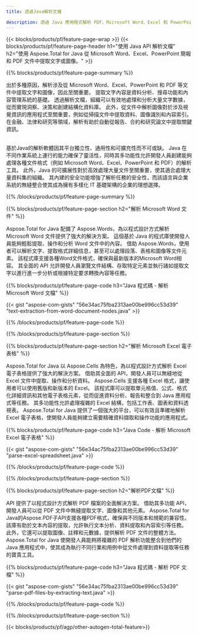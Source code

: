 ```yaml
---
title: 透過Java解析文檔 

description: 透過 Java 應用程式解析 PDF、Microsoft Word、Excel 和 PowerPoint 簡報。輕鬆擷取文字或圖像。
---
```


{{< blocks/products/pf/feature-page-wrap >}}
{{< blocks/products/pf/feature-page-header h1="使用 Java API 解析文檔" h2="使用 Aspose.Total for Java 從 Microsoft Word、Excel、PowerPoint 簡報和 PDF 文件中提取文字或圖像。" >}}

{{% blocks/products/pf/feature-page-summary %}}

出於多種原因，解析涉及從 Microsoft Word、Excel、PowerPoint 和 PDF 等文件中提取文字和圖像，因此至關重要。 提取文字內容是資料分析、搜尋功能和內容管理系統的基礎。 透過解析文檔，組織可以有效地處理和分析大量文字數據，從而實現洞察、決策和創建結構化資料庫。 此外，從文件中解析圖像對於涉及視覺資訊的應用程式至關重要，例如從掃描文件中提取資料、圖像識別和內容索引。 在金融、法律和研究等領域，解析有助於自動從報告、合約和研究論文中提取關鍵資訊。  <br /><br />

基於Java的解析軟體因其平台獨立性、通用性和可擴充性而不可或缺。 Java 在不同作業系統上運行的能力確保了靈活性，同時其多功能性允許開發人員創建能夠處理各種文件格式（例如 Microsoft Word、Excel、PowerPoint 和 PDF）的解析工具。 此外，Java 的可擴展性對於高效處理大量文件至關重要，使其適合處理大量資料集的組織。 其內建的安全功能增強了解析任務的安全性，而該語言與企業系統的無縫整合使其成為擁有多樣化 IT 基礎架構的企業的理想選擇。

{{% /blocks/products/pf/feature-page-summary  %}}

{{% blocks/products/pf/feature-page-section  h2="解析 Microsoft Word 文件" %}}

Aspose.Total for Java 配備了 Aspose.Words，為以程式設計方式解析 Microsoft Word 文件提供了強大的解決方案。 這個基於 Java 的程式庫使開發人員能夠輕鬆提取、操作和分析 Word 文件中的內容。 借助 Aspose.Words，使用者可以解析文字、提取格式詳細信息，甚至可以處理段落、表格和圖像等文件元素。 該程式庫支援各種Word文件格式，確保與最新版本的Microsoft Word相容。 其全面的 API 允許開發人員瀏覽文件結構、存取特定元素並執行諸如提取文字以進行進一步分析或根據特定要求轉換內容等任務。

{{% blocks/products/pf/feature-page-code h3="Java 程式碼 - 解析 Microsoft Word 文檔" %}}

{{< gist "aspose-com-gists" "56e34ac75fba2313ae00be996cc53d39" "text-extraction-from-word-document-nodes.java" >}}

{{% /blocks/products/pf/feature-page-code  %}}

{{% /blocks/products/pf/feature-page-section %}}

{{% blocks/products/pf/feature-page-section  h2="解析 Microsoft Excel 電子表格" %}}

Aspose.Total for Java 以 Aspose.Cells 為特色，為以程式設計方式解析 Excel 電子表格提供了強大的解決方案。 借助其全面的 API，開發人員可以無縫地從 Excel 文件中提取、操作和分析資料。 Aspose.Cells 支援各種 Excel 格式，讓使用者可以使用舊版和新版本的 Excel。 該程式庫可以提取單元格值、公式、格式化詳細資訊和其他電子表格元素，從而促進資料分析、報告和整合到 Java 應用程式等任務。 其多功能性允許處理複雜的 Excel 結構，包括工作表、圖表和資料透視表。 Aspose.Total for Java 提供了一個強大的平台，可以有效且準確地解析 Excel 電子表格，使開發人員能夠建立需要精確資料擷取和操作功能的應用程式。

{{% blocks/products/pf/feature-page-code h3="Java Code - 解析 Microsoft Excel 電子表格" %}}

{{< gist "aspose-com-gists" "56e34ac75fba2313ae00be996cc53d39" "parse-excel-spreadsheet.java" >}}

{{% /blocks/products/pf/feature-page-code  %}}

{{% /blocks/products/pf/feature-page-section %}}

{{% blocks/products/pf/feature-page-section  h2="解析PDF文檔" %}}

API 提供了以程式設計方式解析 PDF 檔案的全面解決方案。 借助其多功能 API，開發人員可以從 PDF 文件中無縫提取文字、圖像和其他元素。 Aspose.Total for Java的Aspose.PDF子API支援各種PDF格式，確保與不同版本和規範的兼容性。 該庫有助於文本內容的提取，允許執行文本分析、資料提取和內容索引等任務。 此外，它還可以提取圖像、註釋和元數據，提供解析 PDF 文件的整體方法。 Aspose.Total for Java 使開發人員能夠將複雜的 PDF 解析功能整合到他們的 Java 應用程式中，使其成為執行不同行業和用例中從文件處理到資料提取等任務的寶貴工具。

{{% blocks/products/pf/feature-page-code h3="Java 程式碼 - 解析 PDF 文檔" %}}

{{< gist "aspose-com-gists" "56e34ac75fba2313ae00be996cc53d39" "parse-pdf-files-by-extracting-text.java" >}}

{{% /blocks/products/pf/feature-page-code  %}}

{{% /blocks/products/pf/feature-page-section %}}

{{< blocks/products/pf/agp/other-autogen-total-feature>}}